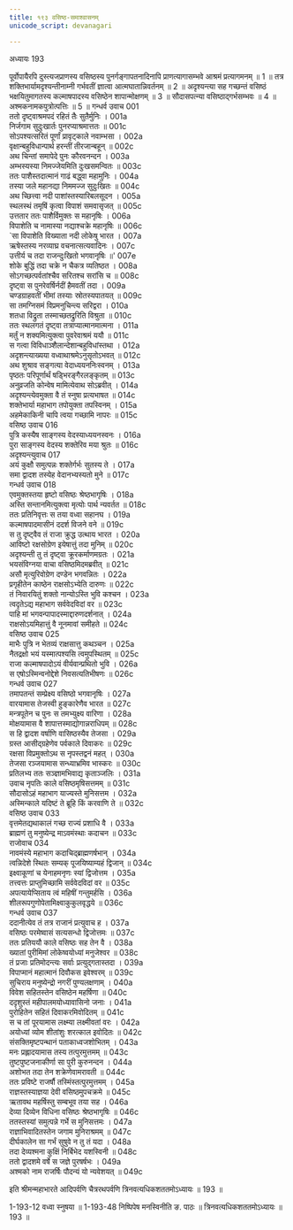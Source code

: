 ```yaml
---
title: १९३ वसिष्ठ-समाश्वासनम्
unicode_script: devanagari

---
```



अध्यायः 193

पूर्वोपायैरपि दुस्त्यजप्राणस्य वसिष्ठस्य पुनर्गङ्गापतनादिनापि प्राणत्यागासम्भवे आश्रमं प्रत्यागमनम् ॥ 1 ॥ तत्र शक्तिभार्यामदृश्यन्तीनाम्नी गर्भवतीं ज्ञात्वा आत्मघातान्निवर्तनम् ॥ 2 ॥ अदृश्यन्त्या सह गच्छन्तं वसिष्ठं भक्षयितुमागतस्य कल्माषपादस्य वसिष्ठेन शापान्मोक्षणम् ॥ 3 ॥ सौदासपत्न्या वसिष्ठाद्गर्भसम्भवः ॥ 4 ॥ अश्मकनामकपुत्रोत्पत्तिः ॥ 5 ॥
गन्धर्व उवाच 	001  
ततो दृष्ट्वाश्रमपदं रहितं तैः सुतैर्मुनिः ।	001a  
निर्जगाम सुदुःखार्तः पुनरप्याश्रमात्ततः ॥	001c  
सोऽपश्यत्सरितं पूर्णां प्रावृट्काले नवाम्भसा ।	002a  
वृक्षान्बहुविधान्पार्थ हरन्तीं तीरजान्बहून् ॥	002c  
अथ चिन्तां समापेदे पुनः कौरवनन्दन ।	003a  
अम्भस्यस्या निमज्जेयमिति दुःखसमन्वितः ॥	003c  
ततः पाशैस्तदात्मानं गाढं बद्ध्वा महामुनिः ।	004a  
तस्या जले महानद्या निममज्ज सुदुःखितः ॥	004c  
अथ च्छित्त्वा नदी पाशांस्तस्यारिबलसूदन ।	005a  
स्थलस्थं तमृषिं कृत्वा विपाशं समवासृजत् ॥	005c  
उत्ततार ततः पाशैर्विमुक्तः स महानृषिः ।	006a  
विपाशेति च नामास्या नद्याश्चक्रे महानृषिः ॥	006c  
`सा विपाशेति विख्याता नदी लोकेषु भारत ।	007a  
ऋषेस्तस्य नरव्याघ्र वचनात्सत्यवादिनः ।	007c  
उत्तीर्य च तदा राजन्दुःखितो भगवानृषिः ॥'	007e  
शोके बुद्धिं तदा चक्रे न चैकत्र व्यतिष्ठत ।	008a  
सोऽगच्छत्पर्वतांश्चैव सरितश्च सरांसि च ॥	008c  
दृष्ट्वा स पुनरेवर्षिर्नदीं हैमवतीं तदा ।	009a  
चण्डग्राहवतीं भीमां तस्याः स्रोतस्यपातयत् ॥	009c  
सा तमग्निसमं विप्रमनुचिन्त्य सरिद्वरा ।	010a  
शतधा विद्रुता तस्माच्छतद्रुरिति विश्रुता ॥	010c  
ततः स्थलगतं दृष्ट्वा तत्राप्यात्मानमात्मना ।	011a  
मर्तुं न शक्यमित्युक्त्वा पुवरेवाश्रमं ययौ ॥	011c  
स गत्वा विविधाञ्शैलान्देशान्बहुविधांस्तथा ।	012a  
अदृशन्त्याख्यया वध्वाथाश्रमेऽनुसृतोऽभवत् ॥	012c  
अथ शुश्राव सङ्गत्या वेदाध्ययननिःस्वनम् ।	013a  
पृष्ठतः परिपूर्णार्थं षड्भिरङ्गैरलङ्कृतम् ॥	013c  
अनुव्रजति कोन्वेष मामित्येवाथ सोऽब्रवीत् ।	014a  
अदृश्यन्त्येवमुक्ता वै तं स्नुषा प्रत्यभाषत ॥	014c  
शक्तेभार्या महाभाग तपोयुक्ता तपस्विनम् ।	015a  
अहमेकाकिनी चापि त्वया गच्छामि नापरः ॥	015c  
वसिष्ठ उवाच 	016  
पुत्रि कस्यैष साङ्गस्य वेदस्याध्ययनस्वनः ।	016a  
पुरा साङ्गस्य वेदस्य शक्तेरिव मया श्रुतः ॥	016c  
अदृश्यन्त्युवाच 	017  
अयं कुक्षौ समुत्पन्नः शक्तेर्गर्भः सुतस्य ते ।	017a  
समा द्वादश तस्येह वेदानभ्यस्यतो मुने ॥	017c  
गन्धर्व उवाच 	018  
एवमुक्तस्तया हृष्टो वसिष्ठः श्रेष्ठभागृषिः ।	018a  
अस्ति सन्तानमित्युक्त्वा मृत्योः पार्थ न्यवर्तत ॥	018c  
ततः प्रतिनिवृत्तः स तया वध्वा सहानघ ।	019a  
कल्माषपादमासीनं ददर्श विजने वने ॥	019c  
स तु दृष्ट्वैव तं राजा क्रुद्ध उत्थाय भारत ।	020a  
आविष्टो रक्षसोग्रेण इयेषात्तुं तदा मुनिम् ॥	020c  
अदृश्यन्ती तु तं दृष्ट्वा क्रूरकर्माणमग्रतः ।	021a  
भयसंविग्नया वाचा वसिष्ठमिदमब्रवीत् ॥	021c  
असौ मृत्युरिवोग्रेण दण्डेन भगवन्नितः ।	022a  
प्रगृहीतेन काष्ठेन राक्षसोऽभ्येति दारुणः ॥	022c  
तं निवारयितुं शक्तो नान्योऽस्ति भुवि कश्चन ।	023a  
त्वदृतेऽद्य महाभाग सर्ववेदविदां वर ॥	023c  
पाहि मां भगवन्पापादस्माद्दारुणदर्शनात् ।	024a  
राक्षसोऽयमिहात्तुं वै नूनमावां समीहते ॥	024c  
वसिष्ठ उवाच 	025  
माभैः पुत्रि न भेतव्यं राक्षसात्तु कथञ्चन ।	025a  
नैतद्रक्षो भयं यस्मात्पश्यसि त्वमुपस्थितम् ॥	025c  
राजा कल्माषपादोऽयं वीर्यवान्प्रथितो भुवि ।	026a  
स एषोऽस्मिन्वनोद्देशे निवसत्यतिभीषणः ॥	026c  
गन्धर्व उवाच 	027  
तमापतन्तं सम्प्रेक्ष्य वसिष्ठो भगवानृषिः ।	027a  
वारयामास तेजस्वी हुङ्कारेणैव भारत ॥	027c  
मन्त्रपूतेन च पुनः स तमभ्युक्ष्य वारिणा ।	028a  
मोक्षयामास वै शापात्तस्माद्योगान्नराधिपम् ॥	028c  
स हि द्वादश वर्षाणि वासिष्ठस्यैव तेजसा ।	029a  
ग्रस्त आसीद्ग्रहेणेव पर्वकाले दिवाकरः ॥	029c  
रक्षसा विप्रमुक्तोऽथ स नृपस्तद्वनं महत् ।	030a  
तेजसा रञ्जयामास सन्ध्याभ्रमिव भास्करः ॥	030c  
प्रतिलभ्य ततः सञ्ज्ञामभिवाद्य कृताञ्जलिः ।	031a  
उवाच नृपतिः काले वसिष्ठमृषिसत्तमम् ॥	031c  
सौदासोऽहं महाभाग याज्यस्ते मुनिसत्तम ।	032a  
अस्मिन्काले यदिष्टं ते ब्रूहि किं करवाणि ते ॥	032c  
वसिष्ठ उवाच 	033  
वृत्तमेतद्यथाकालं गच्छ राज्यं प्रशाधि वै ।	033a  
ब्राह्मणं तु मनुष्येन्द्र माऽवमंस्थाः कदाचन ॥	033c  
राजोवाच 	034  
नावमंस्ये महाभाग कदाचिद्ब्राह्मणर्षभान् ।	034a  
त्वन्निदेशे स्थितः सम्यक् पूजयिष्याम्यहं द्विजान् ॥	034c  
इक्ष्वाकूणां च येनाहमनृणः स्यां द्विजोत्तम ।	035a  
तत्त्वत्तः प्राप्तुमिच्छामि सर्ववेदविदां वर ॥	035c  
अपत्यायेप्सिताय त्वं महिषीं गन्तुमर्हसि ।	036a  
शीलरूपगुणोपेतामिक्ष्वाकुकुलवृद्धये ॥	036c  
गन्धर्व उवाच 	037  
ददानीत्येव तं तत्र राजानं प्रत्युवाच ह ।	037a  
वसिष्ठः परमेष्वासं सत्यसन्धो द्विजोत्तमः ॥	037c  
ततः प्रतिययौ काले वसिष्ठः सह तेन वै ।	038a  
ख्यातां पुरीमिमां लोकेष्वयोध्यां मनुजेश्वर ॥	038c  
तं प्रजाः प्रतिमोदन्त्यः सर्वाः प्रत्युद्गतास्तदा ।	039a  
विपाप्मानं महात्मानं दिवौकस इवेश्वरम् ॥	039c  
सुचिराय मनुष्येन्द्रो नगरीं पुण्यलक्षणाम् ।	040a  
विवेश सहितस्तेन वसिष्ठेन महर्षिणा ॥	040c  
ददृशुस्तं महीपालमयोध्यावासिनो जनाः ।	041a  
पुरोहितेन सहितं दिवाकरमिवोदितम् ॥	041c  
स च तां पूरयामास लक्ष्म्या लक्ष्मीवतां वरः ।	042a  
अयोध्यां व्योम शीतांशुः शरत्काल इवोदितः ॥	042c  
संसक्तिमृष्टपन्थानं पताकाध्वजशोभितम् ।	043a  
मनः प्रह्लादयामास तस्य तत्पुरमुत्तमम् ॥	043c  
तुष्टपुष्टजनाकीर्णा सा पुरी कुरुनन्दन ।	044a  
अशोभत तदा तेन शक्रेणेवामरावती ॥	044c  
ततः प्रविष्टे राजर्षौ तस्मिंस्तत्पुरमुत्तमम् ।	045a  
राज्ञस्तस्याज्ञया देवी वसिष्ठमुपचक्रमे ॥	045c  
ऋतावथ महर्षिस्तु सम्बभूव तया सह ।	046a  
देव्या दिव्येन विधिना वसिष्ठः श्रेष्ठभागृषिः ॥	046c  
ततस्तस्यां समुत्पन्ने गर्भे स मुनिसत्तमः ।	047a  
राज्ञाभिवादितस्तेन जगाम मुनिराश्रमम् ॥	047c  
दीर्घकालेन सा गर्भं सुषुवे न तु तं यदा ।	048a  
तदा देव्यश्मना कुक्षिं निर्बिभेद यशस्विनी ॥	048c  
ततो द्वादशमे वर्षे स जज्ञे पुरषर्षभः ।	049a  
अश्मको नाम राजर्षिः पौदन्यं यो न्यवेशयत् ॥ 	049c  

इति श्रीमन्महाभारते आदिपर्वणि चैत्ररथपर्वणि त्रिनवत्यधिकशततमोऽध्यायः ॥ 193 ॥

1-193-12 वध्वा स्नुषया ॥ 1-193-48 निष्पिपेष मनस्विनीति ङ. पाठः ॥ त्रिनवत्यधिकशततमोऽध्यायः ॥ 193 ॥